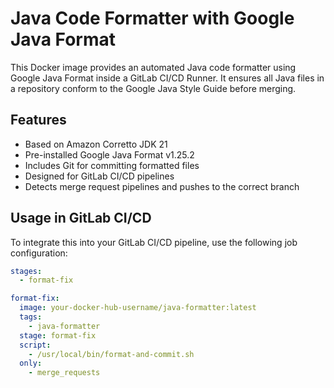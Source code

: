 # Java Code Formatter with Google Java Format

This Docker image provides an automated Java code formatter using Google Java Format inside a GitLab CI/CD Runner. It ensures all Java files in a repository conform to the Google Java Style Guide before merging.

## Features
- Based on Amazon Corretto JDK 21
- Pre-installed Google Java Format v1.25.2
- Includes Git for committing formatted files
- Designed for GitLab CI/CD pipelines
- Detects merge request pipelines and pushes to the correct branch

## Usage in GitLab CI/CD
To integrate this into your GitLab CI/CD pipeline, use the following job configuration:

```yaml
stages:
  - format-fix

format-fix:
  image: your-docker-hub-username/java-formatter:latest
  tags:
    - java-formatter
  stage: format-fix
  script:
    - /usr/local/bin/format-and-commit.sh
  only:
    - merge_requests